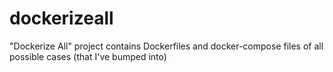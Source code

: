 # dockerizeall
"Dockerize All" project contains Dockerfiles and docker-compose files of all possible cases (that I've bumped into)
